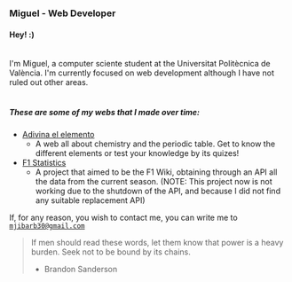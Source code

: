 ### Miguel - Web Developer

#### Hey! :)
<br>
I'm Miguel, a computer sciente student at the Universitat Politècnica de València. I'm currently focused on web development although I have not ruled out other areas. 
<br>
<br>

##### These are some of my webs that I made over time:
- [Adivina el elemento](https://adivinaelelemento.vercel.app)
  - A web all about chemistry and the periodic table. Get to know the different elements or test your knowledge by its quizes!
- [F1 Statistics](https://somebitsoff1.vercel.app)
    - A project that aimed to be the F1 Wiki, obtaining through an API all the data from the current season.
    (NOTE: This project now is not working due to the shutdown of the API, and because I did not find any suitable replacement API)


If, for any reason, you wish to contact me, you can write me to <code>mjibarb30@gmail.com</code>

> If men should read these words, let them know that power is a heavy burden. Seek not to be bound by its chains.
> - Brandon Sanderson
